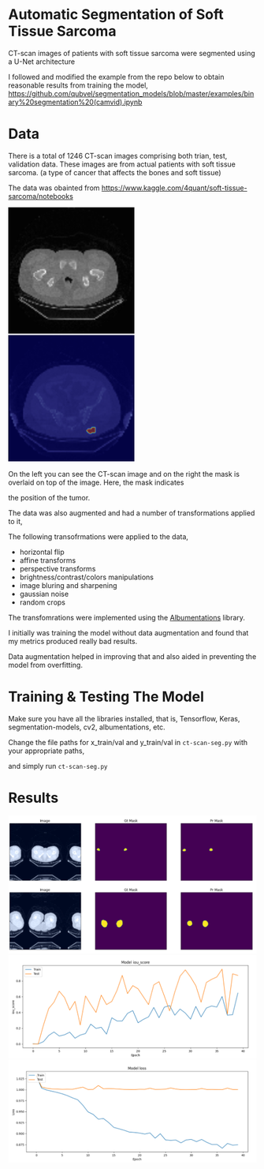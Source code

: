# Automatic Segmentation of Soft Tissue Sarcoma
CT-scan images of patients with soft tissue sarcoma were segmented using a U-Net architecture


I followed and modified the example from the repo below to obtain reasonable results from training the model,
https://github.com/qubvel/segmentation_models/blob/master/examples/binary%20segmentation%20(camvid).ipynb

# Data
There is a total of 1246 CT-scan images comprising both trian, test, validation data. These images are from actual patients with soft tissue sarcoma.
(a type of cancer that affects the bones and soft tissue)

The data was obainted from
https://www.kaggle.com/4quant/soft-tissue-sarcoma/notebooks

![](/assets/images/STS_003_27_.png "ct-scan")
<img src="/assets/images/tumor-overlaid-on-ct-scan.PNG" alt="image-overlaid-with-mask" width="256" height="256">

On the left you can see the CT-scan image and on the right the mask is overlaid on top of the image. Here, the mask indicates

the position of the tumor.

The data was also augmented and had a number of transformations applied to it,

The following transofrmations were applied to the data,
* horizontal flip
* affine transforms
* perspective transforms
* brightness/contrast/colors manipulations
* image bluring and sharpening
* gaussian noise
* random crops

The transfomrations were implemented using the [Albumentations](https://github.com/albumentations-team/albumentations) library.

I initially was training the model without data augmentation and found that my metrics produced really bad results. 

Data augmentation helped in improving that and also aided in preventing the model from overfitting. 

# Training & Testing The Model
Make sure you have all the libraries installed, that is, 
Tensorflow, Keras, segmentation-models, cv2, albumentations, etc.

Change the file paths for x_train/val and y_train/val in `ct-scan-seg.py` with your appropriate paths,

and simply run `ct-scan-seg.py`

# Results
![](/assets/images/image-vs-predicted.PNG "results-pred")
![](/assets/images/model-iou-score.PNG "model-iou-score-vs-epoch")
![](/assets/images/model-val-loss.PNG "model-val-loss-vs-epoch")

